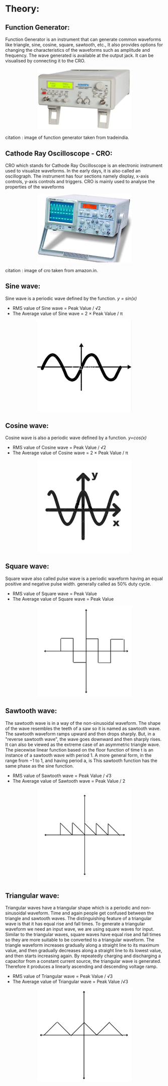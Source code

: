 # Theory:

## Function Generator:
  Function Generator is an instrument that can generate common waveforms like triangle, sine, cosine, square, sawtooth, etc., It also provides options for changing the characteristics of the waveforms such as amplitude and frequency. The wave generated is available at the output jack. It can be visualised by connecting it to the CRO.

<p align="center">
    <img  width="300" heigth="250" alt="Function Generator" src="images/functiongenerator.PNG">
</p>

  citation : image of function generator taken from tradeindia.

## Cathode Ray Oscilloscope - CRO:
  CRO which stands for Cathode Ray Oscilloscope is an electronic instrument used to visualize waveforms. In the early days, it is also called an oscillograph. The instrument has four sections namely display, x-axis controls, y-axis controls and triggers.
	CRO is mainly used to analyse the properties of the waveforms  

  <p align="center">
      <img  width="300" heigth="250" alt="CRO" src="images/cro.PNG">
  </p>

  citation : image of cro taken from amazon.in.

## Sine wave:
Sine wave is a periodic wave defined by the function.
*y = sin(x)*
- RMS value of Sine wave = Peak Value / √2
- The Average value of Sine wave =  2 × Peak Value / π

<p align="center">
    <img  width="300" heigth="250" alt="Sinewave" src="images/sine_periodic.png">
</p>


## Cosine wave:
Cosine wave is also a periodic wave defined by a function.
*y=cos(x)*
- RMS value of Cosine wave = Peak Value / √2
- The Average value of Cosine wave =  2 × Peak Value / π

<p align="center">
    <img  width="300" heigth="250" alt="cosine_wave" src="images/cos.png">
</p>


## Square wave:
Square wave also called pulse wave is a periodic waveform having an equal positive and negative pulse width.
generally called as 50% duty cycle.
- RMS value of Square wave = Peak Value
- The Average value of Square wave =   Peak Value


<p align="center">
    <img  width="300" heigth="250" alt="square_wave" src="images/square.png">
</p>


## Sawtooth wave:
  The sawtooth wave is in a way of the non-sinusoidal waveform. The shape of the wave resembles the teeth of a saw so it is named as sawtooth wave. The sawtooth waveform ramps upward and then drops sharply. But, in a "reverse sawtooth wave", the wave goes downward and then sharply rises. It can also be viewed as the extreme case of an asymmetric triangle wave. The piecewise linear function based on the floor function of time t is an instance of a sawtooth wave with period 1. A more general form, in the range from −1 to 1, and having period a, is This sawtooth function has the same phase as the sine function.
  - RMS value of Sawtooth wave =  Peak Value / √3
  - The Average value of Sawtooth wave =   Peak Value / 2

  <p align="center">
      <img  width="300" heigth="250" alt="sawtooth_wave" src="images/sawtooth.PNG">
  </p>


## Triangular wave:
Triangular waves have a triangular shape which is a periodic and non-sinusoidal waveform. Time and again people get confused between the triangle and sawtooth waves. The distinguishing feature of a triangular wave is that it has equal rise and fall times. To generate a triangular waveform we need an input wave, we are using square waves for input. Similar to the triangular waves, square waves have equal rise and fall times so they are more suitable to be converted to a triangular waveform. The triangle waveform increases gradually along a straight line to its maximum value, and then gradually decreases along a straight line to its lowest value, and then starts increasing again.
By repeatedly charging and discharging a capacitor from a constant current source, the triangular wave is generated. Therefore it produces a linearly ascending and descending voltage ramp.
- RMS value of  Triangular wave =  Peak Value / √3
- The Average value of Triangular wave =   Peak Value /√3


<p align="center">
    <img  width="300" heigth="250" alt="triangular_wave" src="images/triangular.PNG">
</p>
